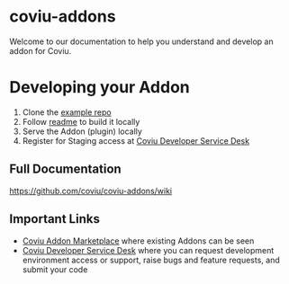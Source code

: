 # coviu-addons
Welcome to our documentation to help you understand and develop an addon for Coviu.

# Developing your Addon
1. Clone the [example repo](https://github.com/coviu/coviu-addons/tree/master/view-example-plugin)
2. Follow [readme](https://github.com/coviu/coviu-addons/blob/master/view-example-plugin/readme.md) to build it locally
3. Serve the Addon (plugin) locally
4. Register for Staging access at [Coviu Developer Service Desk](https://coviu.atlassian.net/servicedesk/customer/portal/8)

## Full Documentation
https://github.com/coviu/coviu-addons/wiki

## Important Links 
* [Coviu Addon Marketplace](https://coviu.com/addons) where existing Addons can be seen
* [Coviu Developer Service Desk](https://coviu.atlassian.net/servicedesk/customer/portal/8) where you can request development environment access or support, raise bugs and feature requests, and submit your code
